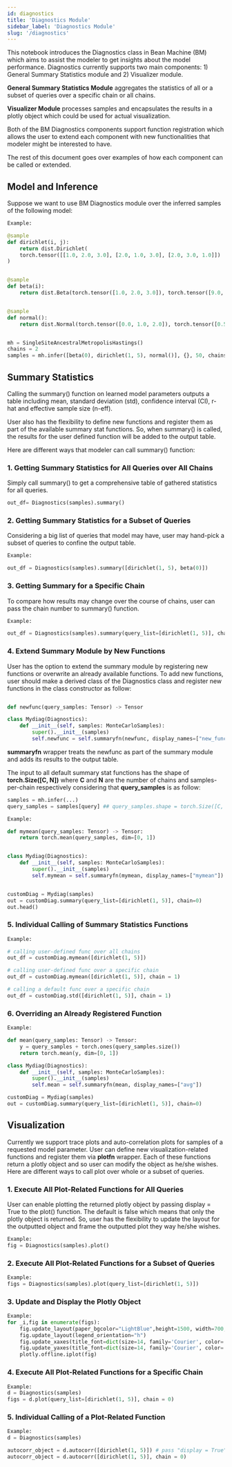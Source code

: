 ```yaml
---
id: diagnostics
title: 'Diagnostics Module'
sidebar_label: 'Diagnostics Module'
slug: '/diagnostics'
---
```


This notebook introduces the Diagnostics class in Bean Machine (BM) which aims to assist the modeler to get insights about the model performance. Diagnostics currently supports two main components: 1) General Summary Statistics module and 2) Visualizer module.

**General Summary Statistics Module** aggregates the statistics of all or a subset of queries over a specific chain or all chains.

**Visualizer Module** processes samples and encapsulates the results in a plotly object which could be used for actual visualization.


Both of the BM Diagnostics components support function registration which allows the user to extend each component with new functionalities that modeler might be interested to have.

The rest of this document goes over examples of how each component can be called or extended.


## Model and Inference

Suppose we want to use BM Diagnostics module over the inferred samples of the following model:

```python
Example:

@sample
def dirichlet(i, j):
    return dist.Dirichlet(
    torch.tensor([[1.0, 2.0, 3.0], [2.0, 1.0, 3.0], [2.0, 3.0, 1.0]])
)


@sample
def beta(i):
    return dist.Beta(torch.tensor([1.0, 2.0, 3.0]), torch.tensor([9.0, 8.0, 7.0]))


@sample
def normal():
    return dist.Normal(torch.tensor([0.0, 1.0, 2.0]), torch.tensor([0.5, 1.0, 1.5]))


mh = SingleSiteAncestralMetropolisHastings()
chains = 2
samples = mh.infer([beta(0), dirichlet(1, 5), normal()], {}, 50, chains)
```

## Summary Statistics

Calling the summary() function on learned model parameters outputs a table including mean, standard deviation (std), confidence interval (CI), r-hat and effective sample size (n-eff).

User also has the flexibility to define new functions and register them as part of the available summary stat functions. So, when summary() is called, the results for the user defined function will be added to the output table.

Here are different ways that modeler can call summary() function:

### 1. Getting Summary Statistics for All Queries over All Chains

Simply call summary() to get a comprehensive table of gathered statistics for all queries.

```python
out_df= Diagnostics(samples).summary()
```

### 2. Getting Summary Statistics for a Subset of Queries

Considering a big list of queries that model may have, user may hand-pick a subset of queries to confine the output table.

```python
Example:

out_df = Diagnostics(samples).summary([dirichlet(1, 5), beta(0)])
```

### 3. Getting Summary for a Specific Chain

To compare how results may change over the course of chains, user can pass the chain number to summary() function.

```python
Example:

out_df = Diagnostics(samples).summary(query_list=[dirichlet(1, 5)], chain=1)

```
### 4. Extend Summary Module by New Functions

User has the option to extend the summary module by registering new functions or overwrite an already available functions. To add new functions, user should make a derived class of the Diagnostics class and register new functions in the class constructor as follow:

```python

def newfunc(query_samples: Tensor) -> Tensor

class Mydiag(Diagnostics):
    def __init__(self, samples: MonteCarloSamples):
        super().__init__(samples)
        self.newfunc = self.summaryfn(newfunc, display_names=["new_func"])
```

**summaryfn** wrapper treats the newfunc as part of the summary module and adds its results to the output table.

The input to all default summary stat functions has the shape of **torch.Size([C, N])** where **C** and **N** are the number of chains and samples-per-chain respectively considering that **query_samples** is as follow:

```python
samples = mh.infer(...)
query_samples = samples[query] ## query_samples.shape = torch.Size([C, N])
```

```python
Example:

def mymean(query_samples: Tensor) -> Tensor:
    return torch.mean(query_samples, dim=[0, 1])


class Mydiag(Diagnostics):
    def __init__(self, samples: MonteCarloSamples):
        super().__init__(samples)
        self.mymean = self.summaryfn(mymean, display_names=["mymean"])


customDiag = Mydiag(samples)
out = customDiag.summary(query_list=[dirichlet(1, 5)], chain=0)
out.head()
```

### 5. Individual Calling of Summary Statistics Functions

```python
Example:

# calling user-defined func over all chains
out_df = customDiag.mymean([dirichlet(1, 5)])

# calling user-defined func over a specific chain
out_df = customDiag.mymean([dirichlet(1, 5)], chain = 1)

# calling a default func over a specific chain
out_df = customDiag.std([dirichlet(1, 5)], chain = 1)

```

### 6. Overriding an Already Registered Function

```python
Example:

def mean(query_samples: Tensor) -> Tensor:
    y = query_samples + torch.ones(query_samples.size())
    return torch.mean(y, dim=[0, 1])

class Mydiag(Diagnostics):
    def __init__(self, samples: MonteCarloSamples):
        super().__init__(samples)
        self.mean = self.summaryfn(mean, display_names=["avg"])

customDiag = Mydiag(samples)
out = customDiag.summary(query_list=[dirichlet(1, 5)], chain=0)
```

## Visualization

Currently we support trace plots and auto-correlation plots for samples of a requested model parameter. User can define new visualization-related functions and register them via **plotfn** wrapper. Each of these functions return a plotly object and so user can modify the object as he/she wishes. Here are different ways to call plot over whole or a subset of queries.

### 1. Execute All Plot-Related Functions for All Queries
User can enable plotting the returned plotly object by passing display = True to the plot() function. The default is false which means that only the plotly object is returned. So, user has the flexibility to update the layout for the outputted object and frame the outputted plot they way he/she wishes.

```python
Example:
fig = Diagnostics(samples).plot()
```

### 2. Execute All Plot-Related Functions for a Subset of Queries

```python
Example:
figs = Diagnostics(samples).plot(query_list=[dirichlet(1, 5)])
```

### 3. Update and Display the Plotly Object

```python
Example:
for _i,fig in enumerate(figs):
    fig.update_layout(paper_bgcolor="LightBlue",height=1500, width=700,)
    fig.update_layout(legend_orientation="h")
    fig.update_xaxes(title_font=dict(size=14, family='Courier', color='crimson'))
    fig.update_yaxes(title_font=dict(size=14, family='Courier', color='crimson'))
    plotly.offline.iplot(fig)
```

### 4. Execute All Plot-Related Functions for a Specific Chain

```python
Example:
d = Diagnostics(samples)
figs = d.plot(query_list=[dirichlet(1, 5)], chain = 0)
```

### 5. Individual Calling of a Plot-Related Function

```python
Example:
d = Diagnostics(samples)

autocorr_object = d.autocorr([dirichlet(1, 5)]) # pass "display = True" to output the plot
autocorr_object = d.autocorr([dirichlet(1, 5)], chain = 0)
```
